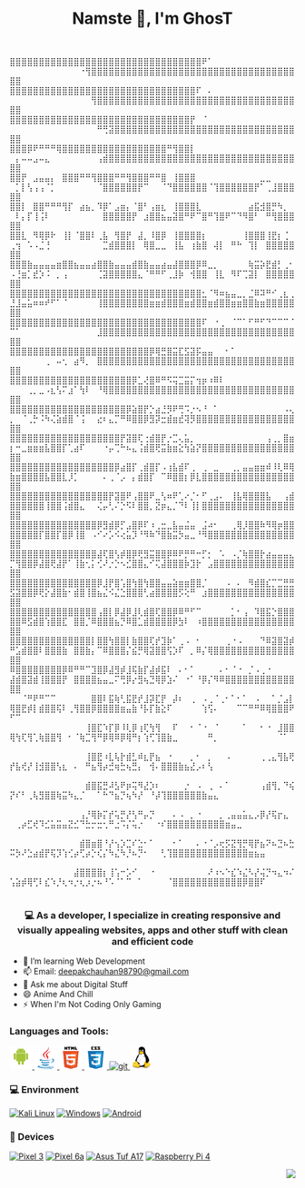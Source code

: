 <!--
**Dipak-Chauhan/dipak-chauhan** is a ✨ _special_ ✨ repository because its `README.md` (this file) appears on your GitHub profile.

Here are some ideas to get you started:

- 🔭 I’m currently working on ...
- 🌱 I’m currently learning ...
- 👯 I’m looking to collaborate on ...
- 🤔 I’m looking for help with ...
- 💬 Ask me about ...
- 📫 How to reach me: ...
- 😄 Pronouns: ...
- ⚡ Fun fact: ...
-->

<h1 align="center">Namste 👋, I'm GhosT</h1>

⠀

⣿⣿⣿⣿⣿⣿⣿⣿⣿⣿⣿⣿⣿⣿⣿⣿⣿⣿⣿⣿⣿⣿⣿⣿⣿⣿⣿⣿⣿⣿⣿⣿⣿⠟⠁⠀⠀⠀⠀⠀⠀⠀⠀⠀⠀⠀⠀⠀⠀⠀⠀⠀⠀⠀⠀⠀⠀⠀⠀⠀⠀⠐⢻⣿⣿⣿⣿⣿⣿⣿⣿⣿⣿⣿⣿⣿⣿⣿⣿⣿⣿⣿⣿⣿⣿⣿⣿⣿⣿⣿⣿⣿⣿⣿⣿⣿⣿⣿⣿⣿
⣿⣿⣿⣿⣿⣿⣿⣿⣿⣿⣿⣿⣿⣿⣿⣿⣿⣿⣿⣿⣿⣿⣿⣿⣿⣿⣿⣿⣿⣿⣿⣿⠏⠀⠄⠀⠀⠀⠀⠀⠀⠀⠀⠀⠀⠀⠀⠀⠀⠀⠀⠀⠀⠀⠀⠀⠀⠀⠀⠀⠀⠀⠀⢻⣿⣿⣿⣿⣿⣿⣿⣿⣿⣿⣿⣿⣿⣿⣿⣿⣿⣿⣿⣿⣿⣿⣿⣿⣿⣿⣿⣿⣿⣿⣿⣿⣿⣿⣿⣿
⣿⣿⣿⣿⣿⣿⣿⣿⣿⣿⣿⣿⣿⣿⣿⣿⣿⣿⣿⣿⣿⣿⣿⣿⣿⣿⣿⣿⣿⣿⣿⡟⠀⠈⠀⠀⠀⠀⠀⠀⠀⠀⠀⠀⠀⠀⠀⠀⠀⠀⠀⠀⠀⠀⠀⠀⠀⠀⠀⠀⠀⠀⠀⠀⠛⢛⣽⣿⣿⣿⣿⣿⣿⣿⣿⣿⣿⣿⣿⣿⣿⣿⣿⣿⣿⣿⣿⣿⣿⣿⣿⣿⣿⣿⣿⣿⣿⣿⣿⣿
⣿⣿⣿⡿⠟⠛⠛⠛⢿⣿⣿⣿⣿⣿⣿⣿⣿⣿⣿⣿⣿⣿⣿⣿⣿⣿⣿⠛⢻⣿⣿⡇⠀⠀⠀⠀⠀⠀⠀⠀⠀⠀⠀⠀⠀⠀⠀⠀⠀⠀⡄⠤⠤⣠⠤⣄⠀⠀⠀⠀⠀⠀⠀⠀⢠⣾⣿⣿⣿⣿⣿⣿⣿⣿⣿⣿⣿⣿⣿⣿⣿⣿⣿⣿⣿⣿⣿⣿⣿⣿⣿⣿⣿⣿⣿⣿⣿⣿⣿⣿
⣿⣿⡟⠀⣠⣤⣤⡄⠀⣿⣿⣿⠛⠛⢻⣿⣿⣿⠛⠛⢻⣿⣿⣿⠛⠛⣿⠀⢸⣿⣿⣿⠀⠀⠀⠀⠀⠀⠀⠀⠀⠀⠀⣀⣀⠀⠀⠀⠀⠀⡁⡇⢣⢠⢠⠈⡁⠀⠀⠀⠀⠀⠀⠀⠈⣿⣿⣿⣿⣿⣿⡟⠉⠀⠀⠈⠙⣿⣿⣿⣿⣿⣿⠈⢹⣿⣿⣿⣿⣿⣿⡟⠁⢀⣸⣿⣿⣿⣿⣿
⣿⣿⡇⠀⣿⣿⠛⠛⠛⢻⡏⠀⣴⣦⡀⠹⡿⠁⣠⣶⡄⠈⣿⠃⢠⣶⣆⠀⢸⣿⣿⣿⣇⠀⠀⠀⠀⠀⠀⠀⠀⣴⣯⣺⣿⡛⠳⡀⠀⠀⠇⡄⡏⢸⢨⠇⠀⠀⠀⠀⠀⠀⠀⠀⠀⣿⣿⣿⣿⣿⡟⠀⣰⣿⣿⣦⣤⣽⣿⠛⠟⠉⣿⠛⢹⣿⠟⠉⠙⠻⣿⠃⠀⠛⢻⣿⣿⣿⣿⣿
⣿⣿⣇⠀⠻⢿⡿⠗⠀⢸⡇⠈⣿⣿⠇⢀⣧⠀⢻⣿⡟⠀⣼⡀⠸⣿⡿⠀⢸⣿⣿⣿⣿⡆⠀⠀⠀⠀⠀⠀⢸⣿⣿⣿⢸⣟⡆⢈⠀⢀⢲⠀⠡⠠⣈⢘⠀⠀⠀⠀⠀⠀⠀⠀⠀⣉⣾⣿⣿⣿⡇⠀⢿⣿⣀⣀⠀⢸⣧⠀⢰⣷⣿⠀⢼⡇⠀⠛⠓⠀⢹⡇⠀⣿⣿⣿⣿⣿⣿⣿
⣿⣿⣿⣷⣤⣤⣤⣤⣶⣿⣿⣦⣤⣤⣴⣿⣿⣷⣤⣤⣤⣾⣿⣷⣤⣤⣴⣤⣼⣿⣿⣿⡿⠿⣀⡀⠀⠀⠀⠀⠀⢷⣭⡵⣟⣾⡃⢀⠂⠠⢘⣶⡁⣞⡱⠨⠀⡀⢠⠀⠀⠀⠀⠀⢈⣽⣿⣿⣿⣿⣿⣄⠈⠛⠛⠋⢀⣸⡷⠀⢺⣿⣿⠀⢸⣇⠀⠻⠏⢉⣽⡇⠀⣿⣿⣿⣿⣿⣿⣿
⣿⣿⣿⣿⣿⣿⣿⣿⣿⣿⣿⣿⣿⣿⣿⣿⣿⣿⣿⣿⣿⣿⣿⣿⣿⣿⣿⣿⣿⣿⣿⣿⣿⣂⠈⠻⠶⣦⣤⣀⡀⣈⠿⠽⠛⠊⢀⣆⢀⣘⣸⣤⣥⠶⠶⠞⠋⠁⠈⠀⠀⠀⠀⠀⢸⣿⣿⣿⣿⣿⣿⣿⣿⣶⣶⣾⣿⣿⣿⣶⣾⣿⣿⣶⣾⣿⣿⣶⣶⣿⣿⣷⣶⣿⣿⣿⣿⣿⣿⣿
⣿⣿⣿⣿⣿⣿⣿⣿⣿⣿⣿⣿⣿⣿⣿⣿⣿⣿⣿⣿⣿⣿⣿⣿⣿⣿⣿⣿⣿⣿⣿⣿⣿⠏⠀⠐⢀⠀⠈⠉⠁⠋⠛⠋⠙⠉⠉⠉⠈⠉⠁⠀⠀⠀⠀⠀⠀⠀⠀⠀⠀⠀⠀⠀⣸⣿⣿⣿⣿⣿⣿⣿⣿⣿⣿⣿⣿⣿⣿⣿⣿⣿⣿⣿⣿⣿⣿⣿⣿⣿⣿⣿⣿⣿⣿⣿⣿⣿⣿⣿
⣿⣿⣿⣿⣿⣿⣿⣿⣿⣿⣿⣿⣿⣿⣿⣿⣿⣿⣿⣿⣿⣿⣿⣿⡿⢿⣛⣿⣭⣏⣫⣽⡯⣤⣤⠀⠀⠂⠁⠀⠀⠀⠀⠀⠀⠀⠀⠀⠀⠀⠀⠀⠀⠀⠀⢀⠀⠤⢂⠀⣴⠻⡀⠀⣿⣿⣿⣿⣿⣿⣿⣿⣿⣿⣿⣿⣿⣿⣿⣿⣿⣿⣿⣿⣿⣿⣿⣿⣿⣿⣿⣿⣿⣿⣿⣿⣿⣿⣿⣿
⣿⣿⣿⣿⣿⣿⣿⣿⣿⣿⣿⣿⣿⣿⣿⣿⣿⣿⣿⣿⣿⡿⣁⢜⣿⠿⠛⠫⢭⣉⣭⡍⢲⡶⠰⠿⠇⠀⠀⠀⠀⠀⠀⠀⠀⠀⠀⠀⠀⠀⠀⠀⢀⡀⣀⠠⣆⢣⠍⣰⠁⢳⠇⠀⠘⢿⣿⣿⣿⣿⣿⣿⣿⣿⣿⣿⣿⣿⣿⣿⣿⣿⣿⣿⣿⣿⣿⣿⣿⣿⣿⣿⣿⣿⣿⣿⣿⣿⣿⣿
⣿⣿⣿⣿⣿⣿⣿⣿⣿⣿⣿⣿⣿⣿⣿⣿⣿⣿⣿⣿⡿⣵⣿⡟⡑⣴⣘⡻⠟⢛⠩⡐⠢⠘⠀⠁⠀⠀⠀⠀⠀⠀⠀⠀⠀⠀⠀⠠⢄⡀⠀⠈⢀⡓⠨⠳⢌⣵⣾⣿⠈⢨⠀⠀⣔⠆⣄⡉⠛⠿⣿⣿⡿⣻⡽⣒⣾⣶⣞⢽⡻⣿⣿⣿⣿⣿⣿⣿⣿⣿⣿⣿⣿⣿⣿⣿⣿⣿⣿⣿
⣿⣿⣿⣿⣿⣿⣿⣿⣿⣿⣿⣿⣿⣿⣿⣿⣿⣿⣿⡟⣽⣿⢏⢐⣾⣿⡟⡐⣉⢄⣥⡀⠀⠀⠀⠀⠀⠀⠀⠀⠀⠀⠀⠀⢠⢀⡀⣿⣶⡆⠒⣀⣶⣶⣶⣧⣿⣿⡏⢁⣴⠏⠀⠀⠀⠐⡤⢉⠓⠦⣄⢨⣾⣿⢟⣭⣷⣶⣕⢳⣵⡝⣿⣿⣿⣿⣿⣿⣿⣿⣿⣿⣿⣿⣿⣿⣿⣿⣿⣿
⣿⣿⣿⣿⣿⣿⣿⣿⣿⣿⣿⣿⣿⣿⣿⣿⣿⣿⡿⣴⣿⡏⢀⣾⣿⡏⠠⢰⣧⣾⠏⢀⠀⢀⠀⣀⠀⠀⢀⡀⣤⣤⣶⣶⠾⠸⢇⠿⢿⣷⣶⣿⣿⣿⣿⣧⣿⣿⣇⡸⡁⠀⠀⠀⠀⠄⢀⠈⡠⠀⡄⣾⣿⡏⠀⠉⠿⣿⣿⡆⡿⣇⣿⣿⣿⣿⣿⣿⣿⣿⣿⣿⣿⣿⣿⣿⣿⣿⣿⣿
⣿⣿⣿⣿⣿⣿⣿⣿⣿⣿⣿⣿⣿⣿⣿⣿⣿⡟⣽⣿⠟⢠⣿⣿⠟⣀⢣⠶⠟⢁⠔⡈⠂⠋⢀⣠⠄⠀⢸⣧⢿⣿⣿⣿⣧⠀⠀⢠⣾⣿⣿⣿⣿⣿⣿⢸⣿⣿⢨⣾⣿⣄⠀⠀⢌⡤⢃⠌⡑⠫⠇⣿⣿⡀⣝⡶⣄⡈⠙⠇⢸⡇⣿⣿⣿⣿⣿⣿⣿⣿⣿⣿⣿⣿⣿⣿⣿⣿⣿⣿
⣿⣿⣿⣿⣿⣿⣿⣿⣿⣿⣿⣿⣿⣿⣿⡿⣻⣾⡿⡋⣠⣿⡿⠏⠰⢀⣒⣀⣧⣤⣬⣤⠀⣨⠴⠂⠀⠀⢀⢿⡸⣿⣿⠷⠻⢿⡶⣿⣿⣿⣿⣿⣿⣿⡏⣿⣿⡏⣿⡿⢸⣿⠀⠠⠊⠔⡡⠪⢔⣥⡹⠘⠻⠷⠙⣿⣷⣭⡳⣤⣀⠘⠻⣿⣿⣿⣿⣿⣿⣿⣿⣿⣿⣿⣿⣿⣿⣿⣿⣿
⣿⣿⣿⣿⣿⣿⣿⣿⣿⣿⣿⣿⣿⣿⣿⣼⢏⣿⢣⡾⣿⡿⢟⣻⣭⣿⣿⡿⠿⠟⡛⠛⠒⡋⡂⠀⠡⠀⠠⡈⢷⣿⣿⡗⣴⣤⣤⣤⣄⡉⢻⣿⣿⡿⣼⣿⢟⣼⡟⠁⢸⣷⢂⡅⢊⠜⡐⡑⠢⣊⣿⣿⣄⠊⢍⣼⣿⣿⣿⡷⣹⡗⠀⣠⣿⣿⣿⣿⣿⣿⣿⣿⣿⣿⣿⣿⣿⣿⣿⣿
⣿⣿⣿⣿⣿⣿⣿⣿⣿⣿⣿⣿⣿⣿⣿⡿⣸⡟⣿⢡⣿⢳⣿⢳⣿⣿⣤⣤⣵⣶⣶⣿⣿⡈⠀⠀⠀⠠⠀⠄⠀⠻⣾⣿⣎⡉⣉⣛⣛⣫⣽⣿⣿⡿⢟⡕⣼⣿⣷⠂⣾⣿⢸⣿⣦⣌⠪⣌⣑⣿⣿⣿⢃⣴⣿⣿⣿⣿⡫⢕⠛⠀⣰⣿⣿⣿⣿⣿⣿⣿⣿⣿⣿⣿⣿⣿⣿⣿⣿⣿
⣿⣿⣿⣿⣿⣿⣿⣿⣿⣿⣿⣿⣿⣿⣿⢠⣿⡇⡿⣼⡿⣸⢇⣾⣿⢏⣿⣿⡿⠿⠛⠋⠉⠀⠀⠀⠀⠀⡁⠂⢠⠀⠹⣿⣯⡑⣿⣿⣿⣿⣿⠿⣫⣾⣿⢱⣿⣿⣏⠀⣿⣿⡈⠿⣿⣿⣿⣦⡙⠿⣿⣁⣾⣿⣿⣿⣿⡿⣳⠇⠀⠰⣿⣿⣿⣿⣿⣿⣿⣿⣿⣿⣿⣿⣿⣿⣿⣿⣿⣿
⣿⣿⣿⣿⣿⣿⣿⣿⣿⣿⣿⣿⣿⣿⡇⣿⣿⢳⣿⣿⡇⣷⣿⣿⢏⡞⣹⡷⠁⢀⠠⠀⠂⠀⠀⠀⠀⢀⠐⠠⠀⠀⠀⠙⠿⣽⣿⣽⡾⠛⣡⣾⣿⣿⠇⣿⣿⣿⣷⠀⣿⣿⣷⡄⠉⠿⣿⣿⣿⡌⣮⡛⢿⣽⣿⣿⢫⡱⠏⠀⡀⠿⡌⢿⣿⣿⣿⣿⣿⣿⣿⣿⣿⣿⣿⣿⣿⣿⣿⣿
⠿⣿⣿⣿⣿⣿⣿⣿⣿⡿⠿⠛⠛⠉⣹⣿⡿⣼⣻⡾⣸⢯⣷⡏⣼⡾⣯⠇⠀⠄⠂⠁⠀⠀⠀⠀⠄⠂⠈⠐⠀⡈⠠⢀⠐⠀⠀⠀⠀⣼⣾⣿⣽⣾⢸⣿⣿⣿⡟⠀⣿⣿⣿⣿⣦⣤⣀⠍⢛⡿⡔⣻⢦⣙⢿⡿⣱⠌⠀⠐⠁⠘⡿⡌⠻⠿⣿⣿⣿⣿⣿⣿⣿⣿⣿⣿⣿⣿⣿⣿
⠀⠀⠈⠛⠟⠛⠉⠉⠀⠀⠀⠀⠀⠀⣿⣿⠇⣯⢷⢃⣯⣟⡞⣸⡽⣏⡟⠀⡼⠆⠀⢀⠀⠠⢀⠈⢀⠂⠁⠂⠁⠀⠠⠀⠀⠁⡈⣠⡇⢿⣿⣟⡾⡇⣾⣿⣿⢯⠇⢀⢻⣿⣿⡿⣿⣿⣿⣿⣶⣤⣷⠘⡧⡏⣷⣕⠏⠀⠀⠀⠀⠀⢱⢫⠄⠀⠀⠀⠉⠉⠛⠛⠿⢿⣿⣿⣿⠟⠋⠉
⠀⠀⠀⠀⠀⠀⠀⠀⠀⠀⠀⠀⠀⢸⣿⣏⠱⡏⡿⠸⢇⡿⢰⢏⢳⢻⠀⠀⠏⠀⠀⠂⠈⠐⠀⠈⠀⠀⠀⠀⠁⠀⠀⠂⠐⠀⣸⣿⣿⢿⢳⢏⢻⢁⢷⣿⣿⢻⠀⠂⠈⢷⣉⢻⠛⡿⢿⠿⡿⢿⠛⡆⢱⢋⢹⣿⣷⣀⠀⠀⠀⠀⠀⠛⡀⠀⠀⠀⠀⠀⠀⠀⠀⠀⠀⠈⠁⠀⠀⠀
⠀⠀⠀⠀⠀⠀⠀⠀⠀⠀⠀⠀⠀⢸⣿⣟⠰⣇⢧⡗⣾⣃⠾⣆⡟⣦⠀⠐⠀⠀⠀⡀⠂⠀⡀⠀⠀⠠⠀⠀⠀⠀⠀⢀⢀⣄⢻⣧⢟⡞⣧⢞⡜⢸⣺⣿⣿⢣⣆⠀⠄⠀⠛⣦⢻⡴⣚⢶⣓⢦⣛⡄⠀⢺⠄⣿⣿⣿⣷⣦⣜⡠⠆⢣⠀⠀⠀⠀⠀⠀⠀⠀⠀⠀⠀⠀⠀⠀⠀⠀
⠀⠀⠀⠀⠀⠀⠀⠀⠀⠀⠀⠀⠀⣾⣿⣯⣛⠼⣣⠟⡶⢭⠻⣜⡱⠆⠀⠀⠀⠀⡐⠀⠠⠀⢀⠀⠄⠁⠀⠀⠀⠀⠀⢠⣾⢻⡀⠙⢮⡝⠎⠃⢀⢧⣻⣿⣿⢷⣭⠳⣄⡈⠀⠀⠁⠓⠙⣦⡙⢦⠳⡜⠀⠘⡼⢹⣿⣿⣿⣿⣿⣿⣷⣤⣄⠀⠀⠀⠀⠀⠀⠀⠀⠀⠀⠀⠀⠀⠀⠀
⠀⠀⠀⠀⠀⠀⠀⠀⠀⠀⠀⠀⢠⡘⢿⡷⡍⡞⢥⡛⡜⢣⠛⡤⡙⠀⠀⠀⠄⠠⠀⡀⠐⠀⠀⠀⡀⢀⣤⣤⣥⣄⡠⡿⡜⢯⡖⣄⠀⠀⢀⡴⣋⢞⠹⣊⣥⣭⣤⣝⣊⠙⣓⡒⣒⢂⠛⣐⠩⡌⢥⡐⠀⠀⠐⠎⣿⣿⣿⣿⣿⣿⣿⣿⣿⣿⣶⣤⣀⠀⠀⠀⠀⠀⠀⠀⠀⠀⠀⠀
⠀⠀⠀⠀⠀⠀⠀⠀⠀⠀⠀⠀⣾⣿⣶⣿⠘⡜⢢⡱⣉⠎⣑⠂⠁⠀⠀⠀⠂⠁⠀⠀⠄⠐⠈⡠⢖⡫⣝⢻⡛⢿⡟⣦⠝⠦⣙⠦⣓⠭⡳⠜⣑⣴⣾⡟⢯⡹⢱⢊⡴⢋⡴⡑⢎⡌⠳⣌⠳⡘⠦⡙⠂⠀⠀⢃⢹⣿⣿⣿⣿⣿⣿⣿⣿⣿⣿⣿⣿⣿⣶⣦⣤⠀⠀⠀⠀⠀⠀⠀
⠀⠀⠀⠀⠀⠀⠀⠀⠀⠀⠀⣼⣿⣿⣿⣿⡆⢸⢡⠒⡡⠊⠀⠀⠐⠀⠀⠀⠀⠀⠀⠀⠀⠀⠜⠰⠢⠑⣎⠱⣌⠣⡜⢬⡙⠲⣄⠲⠌⢡⣵⡾⢿⢋⠇⣎⠱⡘⢆⠲⡐⢆⡰⡐⠦⠘⠡⠈⠁⠉⠀⠁⠀⠀⠀⠀⠈⣿⣿⣿⣿⣿⣿⣿⣿⣿⣿⣿⣿⡿⣿⣿⠏⠀⠀⠀⠀⠀⠀⠀


<h3 align="center">💻 As a developer, I specialize in creating responsive and visually appealing websites, apps and other stuff with clean and efficient code
</h3>

- 🌱 I’m learning Web Development 
- 📫 Email: deepakchauhan98790@gmail.com
- 💬 Ask me about Digital Stuff
- 😄 Anime And Chill
- ⚡ When I'm Not Coding Only Gaming

<h3 align="left">Languages and Tools:</h3>
<p align="left">  <a href="https://developer.android.com" target="_blank" rel="noreferrer"> <img src="https://raw.githubusercontent.com/devicons/devicon/master/icons/android/android-original-wordmark.svg" alt="android" width="40" height="40"/> </a>   <a href="https://www.java.com" target="_blank" rel="noreferrer"> <img src="https://raw.githubusercontent.com/devicons/devicon/master/icons/java/java-original.svg" alt="java" width="40" height="40"/> </a>   <a href="https://www.w3.org/html/" target="_blank" rel="noreferrer"> <img src="https://raw.githubusercontent.com/devicons/devicon/master/icons/html5/html5-original-wordmark.svg" alt="html5" width="40" height="40"/> </a>   <a href="https://www.w3schools.com/css/" target="_blank" rel="noreferrer"> <img src="https://raw.githubusercontent.com/devicons/devicon/master/icons/css3/css3-original-wordmark.svg" alt="css3" width="40" height="40"/> </a>   <a href="https://git-scm.com/" target="_blank" rel="noreferrer"> <img src="https://www.vectorlogo.zone/logos/git-scm/git-scm-icon.svg" alt="git" width="40" height="40"/> </a>   <a href="https://www.linux.org/" target="_blank" rel="noreferrer"> <img src="https://raw.githubusercontent.com/devicons/devicon/master/icons/linux/linux-original.svg" alt="linux" width="40" height="40"/> </a> 
</p>

### 💻 Environment
[![Kali Linux](https://img.shields.io/badge/Kali%20Linux-00BBFF?style=flat-square&logo=Kali%20Linux&logoColor=FFFFFF&labelColor=blue)](https://www.kali.org/)
[![Windows](https://img.shields.io/badge/Windows-00BBFF?style=flat-square&logo=Windows&logoColor=FFFFFF&labelColor=00BBFF)](https://www.microsoft.com/en-us/windows)
[![Android](https://img.shields.io/badge/Android-00C000?style=flat-square&logo=android&logoColor=FFFFFF&labelColor=00C000)](https://www.android.com/intl/en_in/android-13/)

<!--<p>&nbsp;<img align="right" src="https://github-readme-stats.vercel.app/api?username=dipak-chauhan&show_icons=true&locale=en" alt="dipak-chauhan" /></p>-->

### 📱 Devices
[![Pixel 3](https://img.shields.io/badge/Pixel%203-00C000?style=flat-square&logo=google&logoColor=FFFFFF&labelColor=00C000)](https://store.google.com/)
[![Pixel 6a](https://img.shields.io/badge/Pixel%206a-00C000?style=flat-square&logo=google&logoColor=FFFFFF&labelColor=00C000)](https://store.google.com/)
[![Asus Tuf A17](https://img.shields.io/badge/Asus%20Tuf%20A17-inactive?style=flat-square&logo=Asus&logoColor=FFFFFF&labelColor=inactive)](https://www.asus.com/laptops/for-gaming/tuf-gaming/asus-tuf-gaming-a17-2022/)
[![Raspberry Pi 4](https://img.shields.io/badge/Raspberry%20Pi%204-CF0000?style=flat-square&logo=Raspberry%20Pi&logoColor=FFFFFF&labelColor=CF0000)](https://www.raspberrypi.com/products/raspberry-pi-4-model-b/)

<img align="right" src="https://github-readme-stats.vercel.app/api?username=dipak-chauhan&include_all_commits=true&show_icons=true&theme=buefy&count_private=true&hide_border=true" />
